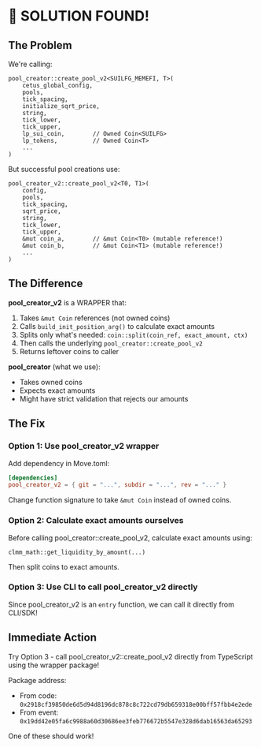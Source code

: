 # 🎯 SOLUTION FOUND!

## The Problem

We're calling:
```move
pool_creator::create_pool_v2<SUILFG_MEMEFI, T>(
    cetus_global_config,
    pools,
    tick_spacing,
    initialize_sqrt_price,
    string,
    tick_lower,
    tick_upper,
    lp_sui_coin,        // Owned Coin<SUILFG>
    lp_tokens,          // Owned Coin<T>
    ...
)
```

But successful pool creations use:
```move
pool_creator_v2::create_pool_v2<T0, T1>(
    config,
    pools,
    tick_spacing,
    sqrt_price,
    string,
    tick_lower,
    tick_upper,
    &mut coin_a,        // &mut Coin<T0> (mutable reference!)
    &mut coin_b,        // &mut Coin<T1> (mutable reference!)
    ...
)
```

## The Difference

**pool_creator_v2** is a WRAPPER that:
1. Takes `&mut Coin` references (not owned coins)
2. Calls `build_init_position_arg()` to calculate exact amounts
3. Splits only what's needed: `coin::split(coin_ref, exact_amount, ctx)`
4. Then calls the underlying `pool_creator::create_pool_v2`
5. Returns leftover coins to caller

**pool_creator** (what we use):
- Takes owned coins
- Expects exact amounts
- Might have strict validation that rejects our amounts

## The Fix

### Option 1: Use pool_creator_v2 wrapper

Add dependency in Move.toml:
```toml
[dependencies]
pool_creator_v2 = { git = "...", subdir = "...", rev = "..." }
```

Change function signature to take `&mut Coin` instead of owned coins.

### Option 2: Calculate exact amounts ourselves

Before calling pool_creator::create_pool_v2, calculate exact amounts using:
```move
clmm_math::get_liquidity_by_amount(...)
```

Then split coins to exact amounts.

### Option 3: Use CLI to call pool_creator_v2 directly

Since pool_creator_v2 is an `entry` function, we can call it directly from CLI/SDK!

## Immediate Action

Try Option 3 - call pool_creator_v2::create_pool_v2 directly from TypeScript using the wrapper package!

Package address: 
- From code: `0x2918cf39850de6d5d94d8196dc878c8c722cd79db659318e00bff57fbb4e2ede`
- From event: `0x19dd42e05fa6c9988a60d30686ee3feb776672b5547e328d6dab16563da65293`

One of these should work!

